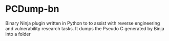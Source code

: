 # PCDump-bn
Binary Ninja plugin written in Python to to assist with reverse engineering  and vulnerability research tasks. It dumps the Pseudo C generated by Binja into a folder
